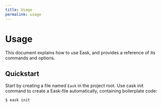 ```yaml
---
title: Usage
permalink: usage
---
```


# Usage

This document explains how to use Eask, and provides a reference of its commands and options.

## Quickstart

Start by creating a file named `Eask` in the project root. Use cask init
command to create a Eask-file automatically, containing boilerplate code:

```sh
$ eask init
```

